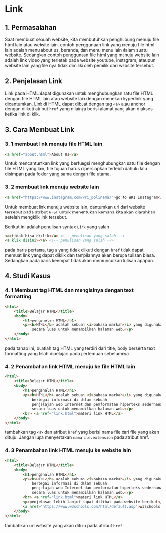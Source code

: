 # Link

## 1. Permasalahan

Saat membuat sebuah website, kita membutuhkan penghubung menuju file html lain atau website lain. contoh penggunaan link yang menuju file html lain adalah menu about us, beranda, dan menu menu lain dalam suatu website. Sedangkan contoh penggunaan file html yang menuju website lain adalah link video yang terletak pada website youtube, instagram, ataupun website lain yang file nya tidak dimiliki oleh pemilik dari website tersebut.

## 2. Penjelasan Link
Link pada HTML dapat digunakan untuk menghubungkan satu file HTML dengan file HTML lain atau website lain dengan menekan hyperlink yang dicantumkan.
Link di HTML dapat dibuat dengan tag `<a>` atau anchor dengan diikuti atribut `href` yang nilainya berisi alamat yang akan diakses ketika link di klik. 

## 3. Cara Membuat Link
### 3. 1 membuat link menuju file HTML lain

```html
<a href="about.html">About Us</a>
```
Untuk mencantumkan link yang berfungsi menghubungkan satu file dengan file HTML yang lain, file tujuan harus dipersiapkan terlebih dahulu lalu disimpan pada folder yang sama dengan file utama.  


### 3. 2 membuat link menuju website lain
```html
<a href="https://www.instagram.com/wri_polinema/">go to WRI Instagram</a>
```
Untuk membuat link menuju website lain, cantumkan url dari website tersebut pada atribut `href` untuk menentukan kemana kita akan diarahkan setelah mengklik link tersebut.

Berikut ini adalah penulisan syntax `Link` yang salah
```html
<a>tidak bisa diklik</a> <!-- penulisan yang salah -->
<a klik disini></a> <!-- penulisan yang salah -->
```


pada baris pertama, tag `a` yang tidak diikuti dengan `href` tidak dapat memuat link yang dapat diklik dan tampilannya akan berupa tulisan biasa. Sedangkan pada baris keempat tidak akan memunculkan tulisan apapun.

## 4. Studi Kasus
### 4. 1 Membuat tag HTML dan mengisinya dengan text formatting
```html
<html>
    <title>Belajar HTML</title>
    <body>
        <h1>pengenalan HTML</h1>
        <p><b>HTML</b> adalah sebuah <i>bahasa markah</i> yang digunakan untuk membuat sebuah halaman web <br> <b>HTML</b> adalah sebuah standar yang digunakan
            secara luas untuk menampilkan halaman web.</p>
    </body>
</html>
```
pada tahap ini, buatlah tag HTML yang terdiri dari title, body berserta text formatting yang telah dipelajari pada pertemuan sebelumnya

### 4. 2 Penambahan link HTML menuju ke file HTML lain
```html
<html>
    <title>Belajar HTML</title>
    <body>
        <h1>pengenalan HTML</h1>
        <p><b>HTML</b> adalah sebuah <i>bahasa markah</i> yang digunakan untuk membuat sebuah halaman web, menampilkan
            berbagai informasi di dalam sebuah
            penjelajah web Internet dan pemformatan hiperteks sederhana <br> HTML adalah sebuah standar yang digunakan
            secara luas untuk menampilkan halaman web.</p>
        <br> <a href="link.html">materi link HTML</a>
    </body>
</html>
```
tambahkan tag `<a>` dan atribut `href` yang berisi nama file dari file yang akan dituju. Jangan lupa menyertakan `namafile.extension` pada atribut href.
### 4. 3 Penambahan link HTML menuju ke website lain
```html
<html>
    <title>Belajar HTML</title>
    <body>
        <h1>pengenalan HTML</h1>
        <p><b>HTML</b> adalah sebuah <i>bahasa markah</i> yang digunakan untuk membuat sebuah halaman web, menampilkan
            berbagai informasi di dalam sebuah
            penjelajah web Internet dan pemformatan hiperteks sederhana <br> HTML adalah sebuah standar yang digunakan
            secara luas untuk menampilkan halaman web.</p>
        <br> <a href="link.html">materi link HTML</a>
        <p>penjelasan lebih lanjut dapat dilihat pada website berikut</p>
        <a href="https://www.w3schools.com/html/default.asp">w3schools website</a>
    </body>
</html>
```
tambahkan url website yang akan dituju pada atribut `href`